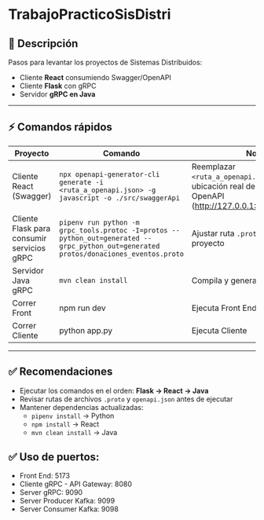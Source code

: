 # TrabajoPracticoSisDistri

## 🔹 Descripción

Pasos para levantar los proyectos de Sistemas Distribuidos:

- Cliente **React** consumiendo Swagger/OpenAPI
- Cliente **Flask** con gRPC
- Servidor **gRPC en Java**

---

## ⚡ Comandos rápidos

| Proyecto                                   | Comando                                                                                                                               | Nota                                                                                                             |
| ------------------------------------------ | ------------------------------------------------------------------------------------------------------------------------------------- | ---------------------------------------------------------------------------------------------------------------- |
| Cliente React (Swagger)                    | `npx openapi-generator-cli generate -i <ruta_a_openapi.json> -g javascript -o ./src/swaggerApi`                                       | Reemplazar `<ruta_a_openapi.json>` por la ubicación real de tu archivo OpenAPI (http://127.0.0.1:8080/docs/json) |
| Cliente Flask para consumir servicios gRPC | `pipenv run python -m grpc_tools.protoc -I=protos --python_out=generated --grpc_python_out=generated protos/donaciones_eventos.proto` | Ajustar ruta `.proto` según tu proyecto                                                                          |
| Servidor Java gRPC                         | `mvn clean install`                                                                                                                   | Compila y genera stubs gRPC                                                                                      |
| Correr Front                               | npm run dev                                                                                                                           | Ejecuta Front End                                                                                                |
| Correr Cliente                             | python app.py                                                                                                                         | Ejecuta Cliente                                                                                                  |

---

## ✅ Recomendaciones

- Ejecutar los comandos en el orden: **Flask → React → Java**
- Revisar rutas de archivos `.proto` y `openapi.json` antes de ejecutar
- Mantener dependencias actualizadas:
  - `pipenv install` → Python
  - `npm install` → React
  - `mvn clean install` → Java

## ✅ Uso de puertos:

- Front End: 5173
- Cliente gRPC - API Gateway: 8080
- Server gRPC: 9090
- Server Producer Kafka: 9099
- Server Consumer Kafka: 9098
